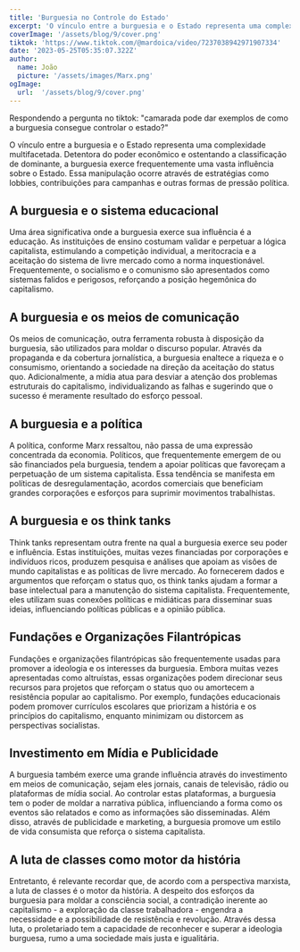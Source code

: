 ```yaml
---
title: 'Burguesia no Controle do Estado'
excerpt: 'O vínculo entre a burguesia e o Estado representa uma complexidade multifacetada. Detentora do poder econômico e ostentando a classificação de dominante, a burguesia exerce frequentemente uma vasta influência sobre o Estado.'
coverImage: '/assets/blog/9/cover.png'
tiktok: 'https://www.tiktok.com/@mardoica/video/7237038942971907334'
date: '2023-05-25T05:35:07.322Z'
author:
  name: João
  picture: '/assets/images/Marx.png'
ogImage:
  url:  '/assets/blog/9/cover.png'
---
```


Respondendo a pergunta no tiktok: "camarada pode dar exemplos de como a burguesia consegue controlar o estado?"

O vínculo entre a burguesia e o Estado representa uma complexidade multifacetada. Detentora do poder econômico e ostentando a classificação de dominante, a burguesia exerce frequentemente uma vasta influência sobre o Estado. Essa manipulação ocorre através de estratégias como lobbies, contribuições para campanhas e outras formas de pressão política.

## A burguesia e o sistema educacional

Uma área significativa onde a burguesia exerce sua influência é a educação. As instituições de ensino costumam validar e perpetuar a lógica capitalista, estimulando a competição individual, a meritocracia e a aceitação do sistema de livre mercado como a norma inquestionável. Frequentemente, o socialismo e o comunismo são apresentados como sistemas falidos e perigosos, reforçando a posição hegemônica do capitalismo.

## A burguesia e os meios de comunicação

Os meios de comunicação, outra ferramenta robusta à disposição da burguesia, são utilizados para moldar o discurso popular. Através da propaganda e da cobertura jornalística, a burguesia enaltece a riqueza e o consumismo, orientando a sociedade na direção da aceitação do status quo. Adicionalmente, a mídia atua para desviar a atenção dos problemas estruturais do capitalismo, individualizando as falhas e sugerindo que o sucesso é meramente resultado do esforço pessoal.

## A burguesia e a política

A política, conforme Marx ressaltou, não passa de uma expressão concentrada da economia. Políticos, que frequentemente emergem de ou são financiados pela burguesia, tendem a apoiar políticas que favoreçam a perpetuação de um sistema capitalista. Essa tendência se manifesta em políticas de desregulamentação, acordos comerciais que beneficiam grandes corporações e esforços para suprimir movimentos trabalhistas.

## A burguesia e os think tanks

Think tanks representam outra frente na qual a burguesia exerce seu poder e influência. Estas instituições, muitas vezes financiadas por corporações e indivíduos ricos, produzem pesquisa e análises que apoiam as visões de mundo capitalistas e as políticas de livre mercado. Ao fornecerem dados e argumentos que reforçam o status quo, os think tanks ajudam a formar a base intelectual para a manutenção do sistema capitalista. Frequentemente, eles utilizam suas conexões políticas e midiáticas para disseminar suas ideias, influenciando políticas públicas e a opinião pública.

## Fundações e Organizações Filantrópicas

Fundações e organizações filantrópicas são frequentemente usadas para promover a ideologia e os interesses da burguesia. Embora muitas vezes apresentadas como altruístas, essas organizações podem direcionar seus recursos para projetos que reforçam o status quo ou amortecem a resistência popular ao capitalismo. Por exemplo, fundações educacionais podem promover currículos escolares que priorizam a história e os princípios do capitalismo, enquanto minimizam ou distorcem as perspectivas socialistas.

## Investimento em Mídia e Publicidade

A burguesia também exerce uma grande influência através do investimento em meios de comunicação, sejam eles jornais, canais de televisão, rádio ou plataformas de mídia social. Ao controlar estas plataformas, a burguesia tem o poder de moldar a narrativa pública, influenciando a forma como os eventos são relatados e como as informações são disseminadas. Além disso, através de publicidade e marketing, a burguesia promove um estilo de vida consumista que reforça o sistema capitalista.

## A luta de classes como motor da história

Entretanto, é relevante recordar que, de acordo com a perspectiva marxista, a luta de classes é o motor da história. A despeito dos esforços da burguesia para moldar a consciência social, a contradição inerente ao capitalismo - a exploração da classe trabalhadora - engendra a necessidade e a possibilidade de resistência e revolução. Através dessa luta, o proletariado tem a capacidade de reconhecer e superar a ideologia burguesa, rumo a uma sociedade mais justa e igualitária.
